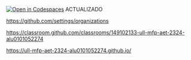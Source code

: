 [![Open in Codespaces](https://classroom.github.com/assets/launch-codespace-7f7980b617ed060a017424585567c406b6ee15c891e84e1186181d67ecf80aa0.svg)](https://classroom.github.com/open-in-codespaces?assignment_repo_id=12886902)
ACTUALIZADO

https://github.com/settings/organizations

https://classroom.github.com/classrooms/149102133-ull-mfp-aet-2324-alu0101052274

https://ull-mfp-aet-2324-alu0101052274.github.io/

